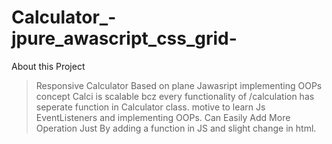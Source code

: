 # Calculator_-jpure_awascript_css_grid-
About this Project
>Responsive Calculator
>Based on plane Jawasript implementing OOPs concept
>Calci is scalable bcz every functionality of /calculation has seperate function in Calculator class.
> motive to learn Js EventListeners and implementing OOPs.
>Can Easily Add More Operation Just By adding a function in JS and slight change in html.
